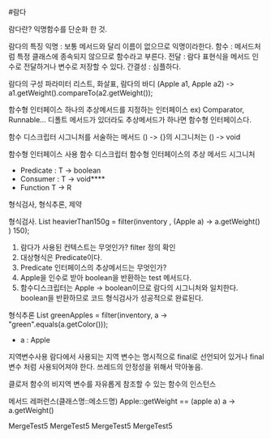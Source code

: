 #람다

람다란?
익명함수를 단순화 한 것.

람다의 특징
익명 : 보통 메서드와 달리 이름이 없으므로 익명이라한다.
함수 : 메서드처럼 특정 클래스에 종속되지 않으므로 함수라고 부른다.
전달 : 람다 표현식을 메서드 인수로 전달하거나 변수로 저장할 수 있다.
간결성 : 심플하다.

람다의 구성
파라미터 리스트, 화살표, 람다의 바디
(Apple a1, Apple a2) -> a1.getWeight().compareTo(a2.getWeight());

함수형 인터페이스
하나의 추상메서드를 지정하는 인터페이스 ex) Comparator, Runnable...
디폴트 메서드가 있더라도 추상메서드가 하나면 함수형 인터페이스다.

함수 디스크립터
시그니처를 서술하는 메서드
() -> {}의 시그니처는 () -> void

함수형 인터페이스 사용
함수 디스크립터
함수형 인터페이스의 추상 메서드 시그니처
- Predicate : T -> boolean
- Consumer : T -> void****
- Function T -> R

형식검사, 형식추론, 제약

형식검사.
List<Apple> heavierThan150g = filter(inventory , (Apple a) -> a.getWeight() ) 150);

1. 람다가 사용된 컨텍스트는 무엇인가? filter 정의 확인
2. 대상형식은 Predicate<Apple>이다.
3. Predicate<Apple> 인터페이스의 추상메서드는 무엇인가?
4. Apple을 인수로 받아 boolean을 반환하는 test 메서드다.
5. 함수디스크립터는 Apple -> boolean이므로 람다의 시그니처와 일치한다.
 boolean을 반환하므로 코드 형식검사가 성공적으로 완료된다.
 
형식추론
List<Apple> greenApples = filter(inventory, a -> "green".equals(a.getColor()));
- a : Apple

지역변수사용
람다에서 사용되는 지역 변수는 명시적으로 final로 선언되어 있거나 final 변수 처럼 사용되어져야 한다.
쓰레드의 안정성을 위해서 막아놓음.

클로저
함수의 비지역 변수를 자유롭게 참조할 수 있는 함수의 인스턴스

메서드 레퍼런스(클래스명::메소드명)
Apple::getWeight == (apple a) a -> a.getWeight()

MergeTest5
MergeTest5
MergeTest5
MergeTest5
